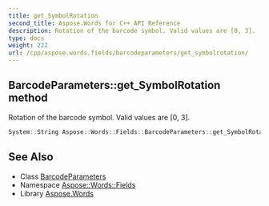 ```yaml
---
title: get_SymbolRotation
second_title: Aspose.Words for C++ API Reference
description: Rotation of the barcode symbol. Valid values are [0, 3].
type: docs
weight: 222
url: /cpp/aspose.words.fields/barcodeparameters/get_symbolrotation/
---
```

## BarcodeParameters::get_SymbolRotation method


Rotation of the barcode symbol. Valid values are [0, 3].

```cpp
System::String Aspose::Words::Fields::BarcodeParameters::get_SymbolRotation() const
```

## See Also

* Class [BarcodeParameters](../)
* Namespace [Aspose::Words::Fields](../../)
* Library [Aspose.Words](../../../)
